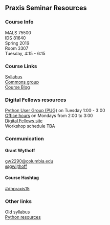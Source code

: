 ## Praxis Seminar Resources

### Course Info

MALS 75500  
IDS 81640  
Spring 2016  
Room 3307  
Tuesday, 4:15 - 6:15  

### Course Links

[Syllabus](https://github.com/gwijthoff/Praxis/blob/master/praxis_syllabus.md)  
[Commons group](http://commons.gc.cuny.edu/groups/digital-praxis-seminar-2015-2016/)  
[Course Blog](http://cuny.is/dhpraxis15)  

### Digital Fellows resources

[Python User Group \(PUG\)](https://digitalfellows.commons.gc.cuny.edu/2015/10/15/python-users-group/) on Tuesday 1:00 - 3:00  
[Office hours](https://digitalfellows.commons.gc.cuny.edu/digital-fellows-office-hours/) on Mondays from 2:00 to 3:00  
[Digital Fellows site](https://digitalfellows.commons.gc.cuny.edu/)  
Workshop schedule TBA  

### Communication

#### Grant Wythoff
gw2290@columbia.edu  
[@gwijthoff](https://twitter.com/gwijthoff)  

#### Course Hashtag
[#dhpraxis15](https://twitter.com/search?q=dhpraxis15&src=typd)  

### Other links

[Old syllabus](https://github.com/gwijthoff/Praxis/blob/master/praxis_syllabus.md)  
[Python resources](https://github.com/smythp/python-resources)  













